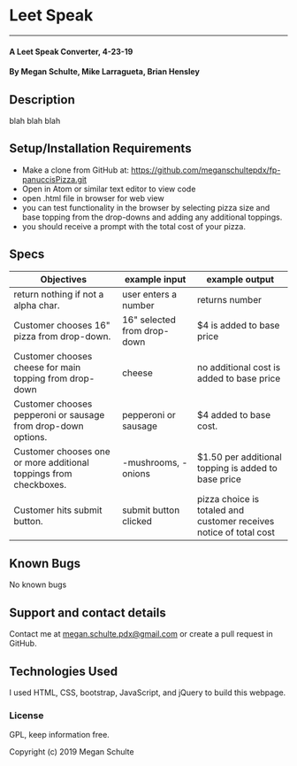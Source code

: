 # Leet Speak
***

#### A Leet Speak Converter, 4-23-19

#### By Megan Schulte, Mike Larragueta, Brian Hensley

## Description

blah blah blah

## Setup/Installation Requirements

* Make a clone from GitHub at: https://github.com/meganschultepdx/fp-panuccisPizza.git
* Open in Atom or similar text editor to view code
* open .html file in browser for web view
* you can test functionality in the browser by selecting pizza size and base topping from the drop-downs and adding any additional toppings.
* you should receive a prompt with the total cost of your pizza.

## Specs

|Objectives|example input|example output|
|-|-|-|
|return nothing if not a alpha char.|  user enters a number | returns number|
|Customer chooses 16" pizza from drop-down.|  16" selected from drop-down| $4 is added to base price|
|Customer chooses cheese for main topping from drop-down|  cheese|no additional cost is added to base price|
|Customer chooses pepperoni or sausage from drop-down options.|  pepperoni or sausage|$4 added to base cost.|
|Customer chooses one or more additional toppings from checkboxes.|  -mushrooms, -onions|$1.50 per additional topping is added to base price|
|Customer hits submit button.|  submit button clicked|pizza choice is totaled and customer receives notice of total cost|

## Known Bugs

No known bugs

## Support and contact details

Contact me at megan.schulte.pdx@gmail.com or create a pull request in GitHub.

## Technologies Used

I used HTML, CSS, bootstrap, JavaScript, and jQuery to build this webpage.

### License

GPL, keep information free.

Copyright (c) 2019 Megan Schulte
